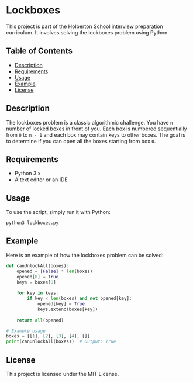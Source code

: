 # Lockboxes

This project is part of the Holberton School interview preparation curriculum. It involves solving the lockboxes problem using Python.

## Table of Contents
- [Description](#description)
- [Requirements](#requirements)
- [Usage](#usage)
- [Example](#example)
- [License](#license)

## Description

The lockboxes problem is a classic algorithmic challenge. You have `n` number of locked boxes in front of you. Each box is numbered sequentially from `0` to `n - 1` and each box may contain keys to other boxes. The goal is to determine if you can open all the boxes starting from box `0`.

## Requirements

- Python 3.x
- A text editor or an IDE

## Usage

To use the script, simply run it with Python:

```bash
python3 lockboxes.py
```

## Example

Here is an example of how the lockboxes problem can be solved:

```python
def canUnlockAll(boxes):
    opened = [False] * len(boxes)
    opened[0] = True
    keys = boxes[0]
    
    for key in keys:
        if key < len(boxes) and not opened[key]:
            opened[key] = True
            keys.extend(boxes[key])
    
    return all(opened)

# Example usage
boxes = [[1], [2], [3], [4], []]
print(canUnlockAll(boxes))  # Output: True
```

## License

This project is licensed under the MIT License.
